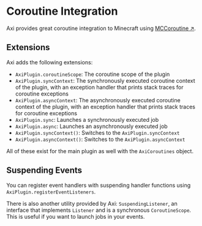 # Coroutine Integration

Axi provides great coroutine integration to Minecraft
using [MCCoroutine ↗](https://github.com/Shynixn/MCCoroutine).

## Extensions

Axi adds the following extensions:

- `AxiPlugin.coroutineScope`: The coroutine scope of the
  plugin
- `AxiPlugin.syncContext`: The synchronously executed
  coroutine
  context of the plugin, with an exception handler that
  prints
  stack traces for coroutine exceptions
- `AxiPlugin.asyncContext`: The asynchronously executed
  coroutine
  context of the plugin, with an exception handler that
  prints
  stack traces for coroutine exceptions
- `AxiPlugin.sync`: Launches a synchronously executed job
- `AxiPlugin.async`: Launches an asynchronously executed job
- `AxiPlugin.syncContext()`: Switches to the
  `AxiPlugin.syncContext`
- `AxiPlugin.asyncContext()`: Switches to the
  `AxiPlugin.asyncContext`

All of these exist for the main plugin as well with the 
`AxiCoroutines` object.

## Suspending Events

You can register event handlers with suspending handler
functions using
`AxiPlugin.registerEventListeners`.

There is also another utility provided by Axi:
`SuspendingListener`, an interface that implements `Listener` 
and is a synchronous `CoroutineScope`. This is useful if you 
want to launch jobs in your events.
